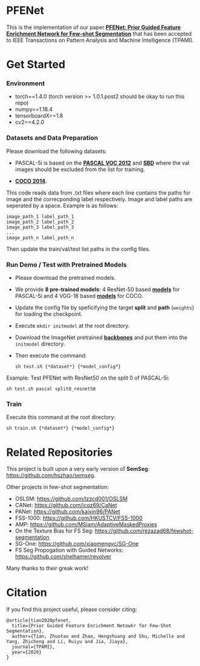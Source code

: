 # PFENet
This is the implementation of our paper [**PFENet: Prior Guided Feature Enrichment Network for Few-shot Segmentation**](http://arxiv.org/abs/2008.01449) that has been accepted to IEEE Transactions on Pattern Analysis and Machine Intelligence (TPAMI). 

# Get Started

### Environment
+ torch==1.4.0 (torch version >= 1.0.1.post2 should be okay to run this repo)
+ numpy==1.18.4
+ tensorboardX==1.8
+ cv2==4.2.0


### Datasets and Data Preparation

Please download the following datasets:

+ PASCAL-5i is based on the [**PASCAL VOC 2012**](http://host.robots.ox.ac.uk/pascal/VOC/voc2012/) and [**SBD**](http://home.bharathh.info/pubs/codes/SBD/download.html) where the val images should be excluded from the list for training.

+ [**COCO 2014**](https://cocodataset.org/#download).

This code reads data from .txt files where each line contains the paths for image and the correcponding label respectively. Image and label paths are seperated by a space. Example is as follows:

    image_path_1 label_path_1
    image_path_2 label_path_2
    image_path_3 label_path_3
    ...
    image_path_n label_path_n

Then update the train/val/test list paths in the config files.

### Run Demo / Test with Pretrained Models
+ Please download the pretrained models.
+ We provide **8 pre-trained models**: 4 ResNet-50 based [**models**](https://mycuhk-my.sharepoint.com/:u:/g/personal/1155122171_link_cuhk_edu_hk/EW20i_eiTINDgJDqUqikNR4Bo-7kVFkLBkxGZ2_uorOJcw?e=4%3aSIRlwD&at=9) for PASCAL-5i and 4 VGG-16 based [**models**](https://mycuhk-my.sharepoint.com/:u:/g/personal/1155122171_link_cuhk_edu_hk/EYS498D4TOZMtIb3WbQDGSQBsqxJHLSiMEAa49Iym0NO0A?e=4%3apRTPnj&at=9) for COCO.
+ Update the config file by speficifying the target **split** and **path** (`weights`) for loading the checkpoint.
+ Execute `mkdir initmodel` at the root directory.
+ Download the ImageNet pretrained [**backbones**](https://mycuhk-my.sharepoint.com/:u:/g/personal/1155122171_link_cuhk_edu_hk/EQEY0JxITwVHisdVzusEqNUBNsf1CT8MsALdahUhaHrhlw?e=4%3a2o3XTL&at=9) and put them into the `initmodel` directory.
+ Then execute the command: 

    `sh test.sh {*dataset*} {*model_config*}`

Example: Test PFENet with ResNet50 on the split 0 of PASCAL-5i: 

    sh test.sh pascal split0_resnet50


### Train

Execute this command at the root directory: 

    sh train.sh {*dataset*} {*model_config*}


# Related Repositories

This project is built upon a very early version of **SemSeg**: https://github.com/hszhao/semseg. 

Other projects in few-shot segmentation:
+ OSLSM: https://github.com/lzzcd001/OSLSM
+ CANet: https://github.com/icoz69/CaNet
+ PANet: https://github.com/kaixin96/PANet
+ FSS-1000: https://github.com/HKUSTCV/FSS-1000
+ AMP: https://github.com/MSiam/AdaptiveMaskedProxies
+ On the Texture Bias for FS Seg: https://github.com/rezazad68/fewshot-segmentation
+ SG-One: https://github.com/xiaomengyc/SG-One
+ FS Seg Propogation with Guided Networks: https://github.com/shelhamer/revolver


Many thanks to their greak work!

# Citation

If you find this project useful, please consider citing:
```
@article{tian2020pfenet,
  title={Prior Guided Feature Enrichment Netowkr for Few-Shot Segmentation},
  author={Tian, Zhuotao and Zhao, Hengshuang and Shu, Michelle and Yang, Zhicheng and Li, Ruiyu and Jia, Jiaya},
  journal={TPAMI},
  year={2020}
}
```
